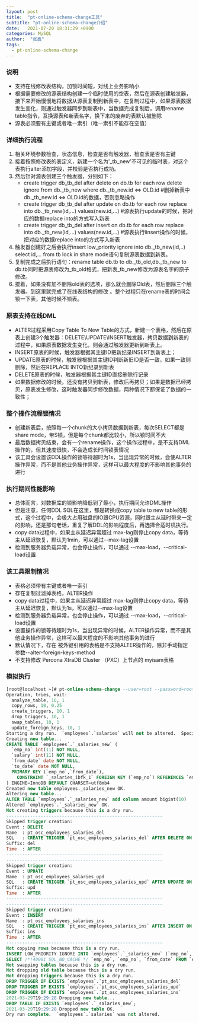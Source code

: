 ```yaml
---
layout: post
title:  "pt-online-schema-change工具"
subtitle: "pt-online-schema-change介绍"
date:   2021-07-20 18:31:29 +0900
categories: MySQL
author:  "张鑫"
tags:
  - pt-online-schema-change
---
```


### 说明

* 支持在线修改表结构，加锁时间短，对线上业务影响小
* 根据需要修改的源表结构创建一个临时使用的空表，然后在源表创建触发器，接下来开始慢慢地将数据从源表复制到新表中，在复制过程中，如果源表数据发生变化，则通过触发器同步到新表中，当数据完成复制后，调用rename table指令，互换源表和新表名字，换下来的废弃的表默认被删除
* 源表必须要有主键或者唯一索引（唯一索引不能存在空值）

### 详细执行流程

1. 相关环境参数检查，状态信息，检查是否有触发器，检查表是否有主键
2. 接着按照修改表的表定义，新建一个名为'_tb_new'不可见的临时表，对这个表执行alter添加字段，并校验是否执行成功。
3. 然后针对源表创建三个触发器，分别如下：
    * create trigger db_tb_del after delete on db.tb for each row delete ignore from db._tb_new where db._tb_new.id <=> OLD.id #删掉新表中db._tb_new.id <=> OLD.id的数据，否则忽略操作
    * create trigger db_tb_del after update on db.tb for each row replace into db._tb_new(id,...) values(new.id,...)  #源表执行update的时候，把对应的数据replace into的方式写入新表
    * create trigger db_tb_del after insert on db.tb for each row replace into db._tb_new(id,...) values(new.id,...)  #源表执行iinsert操作的时候，把对应的数据replace into的方式写入新表
4. 触发器创建好之后会执行insert low_priority ignore into db._tb_new(id,..) select id,... from tb lock in share mode语句复制源表数据到新表。
5. 复制完成之后执行语句：rename table db.tb to db._tb_old,db._tb_new to db.tb同时把源表修改为_tb_old格式，把新表_tb_new修改为源表名字的原子修改。
6. 接着，如果没有加不删除old表的选项，那么就会删除Old表，然后删除三个触发器。到这里就完成了在线表结构的修改 。整个过程只在rename表的时间会锁一下表，其他时候不锁表。

### 原表支持在线DML

* ALTER过程采用Copy Table To New Table的方式，新建一个表格，然后在原表上创建3个触发器：DELETE\UPDATE\INSERT触发器，拷贝数据到新表的过程中，如果原表数据发生变化，则会通过触发器更新到新表上。
* INSERT原表的时候，触发器根据其主键ID把新纪录INSERT到新表上；
* UPDATE原表的时候，触发器根据其主键ID判断新旧ID是否一致，如果一致则删除，然后在REPLACE INTO新纪录到新表
* DELETE原表的时候，触发器根据其主键ID直接删除行记录
* 如果数据修改的时候，还没有拷贝到新表，修改后再拷贝；如果是数据已经拷贝，原表发生修改，这时触发器同步修改数据，两种情况下都保证了数据的一致性；

### 整个操作流程锁情况

* 创建新表后，按照每一个chunk的大小拷贝数据到新表，每次SELECT都是share mode，带S锁，但是每个chunk都比较小，所以锁时间不大
* 最后数据拷贝结束，会有一个rename操作，这个操作过程中，是不支持DML操作的，但其速度很快，不会造成长时间锁表情况
* 该工具会设置该DDL操作的锁等待超时为1s，当出现异常的时候，会使ALTER操作异常，而不是其他业务操作异常，这样可以最大程度的不影响其他事务的进行

### 执行期间性能影响

* 总体而言，对数据库的锁影响降低到了最小，执行期间允许DML操作
* 但是注意，任何DDL SQL在这里，都是转换成copy table to new table的形式，这个过程中，会极大占用磁盘的IO跟CPU资源，同时跟主从延时带来一定的影响，还是那句老话，重复了解DDL的影响程度后，再选择合适时机执行。
* copy data过程中，如果主从延迟异常超过 max-lag则停止copy data，等待主从延迟恢复，默认为1min，可以通过--max-lag设置
* 检测到服务器负载异常，也会停止操作，可以通过 --max-load，--critical-load设置

### 该工具限制情况

* 表格必须带有主键或者唯一索引
* 存在复制过滤掉表格，ALTER操作
* copy data过程中，如果主从延迟异常超过 max-lag则停止copy data，等待主从延迟恢复，默认为1s，可以通过--max-lag设置
* 检测到服务器负载异常，也会停止操作，可以通过 --max-load，--critical-load设置
* 设置操作的锁等待超时为1s，当出现异常的时候，ALTER操作异常，而不是其他业务操作异常，这样可以最大程度的不影响其他事务的进行
* 默认情况下，存在 被外键引用的表格是不支持ALTER操作的，除非手动指定参数--alter-foreign-keys-method
* 不支持修改 Percona XtraDB Cluster （PXC）上节点的 myisam表格

### 模拟执行

```sql
[root@localhost ~]# pt-online-schema-change --user=root --password=root -P 3306 --charset=utf8 --alter "add column amount bigint(10)" D=employees,t=salaries --print --dry-run
Operation, tries, wait:
  analyze_table, 10, 1
  copy_rows, 10, 0.25
  create_triggers, 10, 1
  drop_triggers, 10, 1
  swap_tables, 10, 1
  update_foreign_keys, 10, 1
Starting a dry run.  `employees`.`salaries` will not be altered.  Specify --execute instead of --dry-run to alter the table.
Creating new table...
CREATE TABLE `employees`.`_salaries_new` (
  `emp_no` int(11) NOT NULL,
  `salary` int(11) NOT NULL,
  `from_date` date NOT NULL,
  `to_date` date NOT NULL,
  PRIMARY KEY (`emp_no`,`from_date`),
    CONSTRAINT `_salaries_ibfk_1` FOREIGN KEY (`emp_no`) REFERENCES `employees` (`emp_no`) ON DELETE CASCADE
) ENGINE=InnoDB DEFAULT CHARSET=utf8mb4
Created new table employees._salaries_new OK.
Altering new table...
ALTER TABLE `employees`.`_salaries_new` add column amount bigint(10)
Altered `employees`.`_salaries_new` OK.
Not creating triggers because this is a dry run.
-----------------------------------------------------------
Skipped trigger creation: 
Event : DELETE 
Name  : pt_osc_employees_salaries_del 
SQL   : CREATE TRIGGER `pt_osc_employees_salaries_del` AFTER DELETE ON `employees`.`salaries` FOR EACH ROW BEGIN DECLARE CONTINUE HANDLER FOR 1146 begin end; DELETE IGNORE FROM `employees`.`_salaries_new` WHERE `employees`.`_salaries_new`.`emp_no` <=> OLD.`emp_no` AND `employees`.`_salaries_new`.`from_date` <=> OLD.`from_date`; END  
Suffix: del 
Time  : AFTER 
-----------------------------------------------------------
-----------------------------------------------------------
Skipped trigger creation: 
Event : UPDATE 
Name  : pt_osc_employees_salaries_upd 
SQL   : CREATE TRIGGER `pt_osc_employees_salaries_upd` AFTER UPDATE ON `employees`.`salaries` FOR EACH ROW BEGIN DECLARE CONTINUE HANDLER FOR 1146 begin end; DELETE IGNORE FROM `employees`.`_salaries_new` WHERE !(OLD.`emp_no` <=> NEW.`emp_no` AND OLD.`from_date` <=> NEW.`from_date`) AND `employees`.`_salaries_new`.`emp_no` <=> OLD.`emp_no` AND `employees`.`_salaries_new`.`from_date` <=> OLD.`from_date`; REPLACE INTO `employees`.`_salaries_new` (`emp_no`, `salary`, `from_date`, `to_date`) VALUES (NEW.`emp_no`, NEW.`salary`, NEW.`from_date`, NEW.`to_date`); END  
Suffix: upd 
Time  : AFTER 
-----------------------------------------------------------
-----------------------------------------------------------
Skipped trigger creation: 
Event : INSERT 
Name  : pt_osc_employees_salaries_ins 
SQL   : CREATE TRIGGER `pt_osc_employees_salaries_ins` AFTER INSERT ON `employees`.`salaries` FOR EACH ROW BEGIN DECLARE CONTINUE HANDLER FOR 1146 begin end; REPLACE INTO `employees`.`_salaries_new` (`emp_no`, `salary`, `from_date`, `to_date`) VALUES (NEW.`emp_no`, NEW.`salary`, NEW.`from_date`, NEW.`to_date`);END  
Suffix: ins 
Time  : AFTER 
-----------------------------------------------------------
Not copying rows because this is a dry run.
INSERT LOW_PRIORITY IGNORE INTO `employees`.`_salaries_new` (`emp_no`, `salary`, `from_date`, `to_date`) SELECT `emp_no`, `salary`, `from_date`, `to_date` FROM `employees`.`salaries` FORCE INDEX(`PRIMARY`) WHERE ((`emp_no` > ?) OR (`emp_no` = ? AND `from_date` >= ?)) AND ((`emp_no` < ?) OR (`emp_no` = ? AND `from_date` <= ?)) LOCK IN SHARE MODE /*pt-online-schema-change 20410 copy nibble*/
SELECT /*!40001 SQL_NO_CACHE */ `emp_no`, `emp_no`, `from_date` FROM `employees`.`salaries` FORCE INDEX(`PRIMARY`) WHERE ((`emp_no` > ?) OR (`emp_no` = ? AND `from_date` >= ?)) ORDER BY `emp_no`, `from_date` LIMIT ?, 2 /*next chunk boundary*/
Not swapping tables because this is a dry run.
Not dropping old table because this is a dry run.
Not dropping triggers because this is a dry run.
DROP TRIGGER IF EXISTS `employees`.`pt_osc_employees_salaries_del`
DROP TRIGGER IF EXISTS `employees`.`pt_osc_employees_salaries_upd`
DROP TRIGGER IF EXISTS `employees`.`pt_osc_employees_salaries_ins`
2021-03-29T19:29:28 Dropping new table...
DROP TABLE IF EXISTS `employees`.`_salaries_new`;
2021-03-29T19:29:28 Dropped new table OK.
Dry run complete.  `employees`.`salaries` was not altered.
```